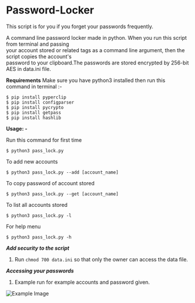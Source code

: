 # Password-Locker

This script is for you if you forget your passwords frequently.

A command line password locker made in python. When you run this script from terminal and passing  
your account stored or related tags as a command line argument, then the script copies the account's  
password to your clipboard.The passwords are stored encrypted by 256-bit AES in data.ini file.

**Requirements**
Make sure you have python3 installed then run this command in terminal :-
```
$ pip install pyperclip
$ pip install configparser
$ pip install pycrypto
$ pip install getpass
$ pip install hashlib
```

**Usage: -**  

Run this command for first time
```
$ python3 pass_lock.py
```

To add new accounts
```
$ python3 pass_lock.py --add [account_name]
```

To copy password of account stored
```
$ python3 pass_lock.py --get [account_name]
```

To list all accounts stored
```
$ python3 pass_lock.py -l
```

For help menu
```
$ python3 pass_lock.py -h
```


*****Add security to the script*****
1. Run ```chmod 700 data.ini``` so that only the owner can access the data file.

*****Accessing your passwords*****
1. Example run for example accounts and password given.

![Example Image](https://raw.githubusercontent.com/vaithak/Password-Locker/master/example.png)

